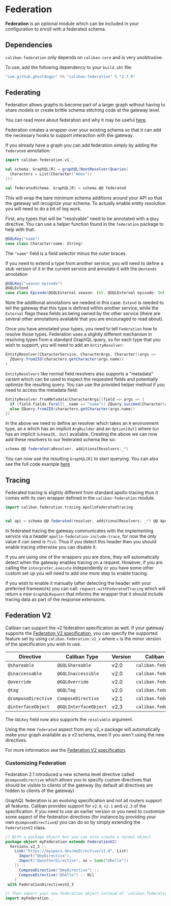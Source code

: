 # Federation

**Federation** is an optional module which can be included in your configuration to enroll with a federated schema.

## Dependencies

`caliban-federation` only depends on `caliban-core` and is very unobtrusive.

To use, add the following dependency to your `build.sbt` file:

```scala
"com.github.ghostdogpr" %% "caliban-federation" % "2.7.0"
```

## Federating

Federation allows graphs to become part of a larger graph without having to share models or create brittle
schema stitching code at the gateway level.

You can read more about federation and why it may be useful [here](https://www.apollographql.com/docs/apollo-server/federation/introduction/).

Federation creates a wrapper over your existing schema so that it can add the necessary hooks to support
interaction with the gateway.

If you already have a graph you can add federation simply by adding the `federated` annotation:

```scala
import caliban.federation.v1._

val schema: GraphQL[R] = graphQL(RootResolver(Queries(
  characters = List(Character("Amos"))
)))

val federatedSchema: GraphQL[R] = schema @@ federated
```

This will wrap the bare minimum schema additions around your API so that the gateway will recognize your schema.
To actually enable entity resolution you will need to do a bit of leg work.

First, any types that will be "resolvable" need to be annotated with a `@key` directive. You can use a helper function found
in the `federation` package to help with that. 

```scala
@GQLKey("name")
case class Character(name: String)
```

The `"name"` field is a field selector minus the outer braces. 

If you need to extend a type from another service, you will need to define a stub version of it in the current service
and annotate it with the `@extends` annotation

```scala
@GQLKey("season episode") 
@GQLExtend
case class Episode(@GQLExternal season: Int, @GQLExternal episode: Int, cast: List[Character])
```

Note the additional annotations we needed in this case. `Extend` is needed to tell the gateway that this type is defined within
another service, while the `External` flags these fields as being owned by the other service (there are several other annotations
available that you are encouraged to read about).

Once you have annotated your types, you need to tell `Federation` how to resolve those types. Federation uses a slightly
different mechanism in resolving types from a standard GraphQL query, so for each type that you wish to support, you will
need to add an `EntityResolver`:

```scala
EntityResolver[CharacterService, CharacterArgs, Character](args => 
  ZQuery.fromZIO(characters.getCharacter(args.name))
)  
```

`EntityResolvers` like normal field resolvers also supports a "metadata" variant which can be used to inspect the requested
fields and potentially optimize the resulting query. You can use the provided helper method if you need to access the metadata field:

```scala
EntityResolver.fromMetadata[CharacterArgs](field => args => {
  if (field.fields.forall(_.name == "name")) ZQuery.succeed(Character(args.name, Nil, None))
  else ZQuery.fromZIO(characters.getCharacter(args.name))
})
```

In the above we need to define an resolver which takes an `R` environment type,
an `A` which has an implicit `ArgBuilder` and an `Option[Out]` where `Out` has an implicit
`Schema[R, Out]` available. Creating the above we can now add these resolvers to our federated schema like so:

```scala
schema @@ federated(aResolver, additionalResolvers:_*)
```

You can now use the resulting `GraphQL[R]` to start querying. You can also see the full code example [here](https://github.com/ghostdogpr/caliban/tree/series/2.x/examples/src/main/scala/example/federation)

## Tracing

Federated tracing is slightly different from standard apollo-tracing thus it comes with its own wrapper defined in the `caliban-federation` module.

```scala
import caliban.federation.tracing.ApolloFederatedTracing


val api = schema @@ federated(resolver, additionalResolvers: _*) @@ ApolloFederatedTracing.wrapper()
```
In federated tracing the gateway communicates with the implementing service via a header `apollo-federation-include-trace`,
for now the only value it can send is `ftv1`. Thus if you detect this header then you should enable tracing otherwise you can disable it.

If you are using one of the wrappers you are done, they will automatically detect when the gateway
enables tracing on a request. However, if you are calling the `interpreter.execute` independently or you have some other custom
set up you will need to add one more step to enable tracing.

If you wish to enable it manually (after detecting the header with your preferred framework) you can call: `request.withFederatedTracing` which will return a new `GraphQLRequest` that informs the wrapper
that it should include tracing data as part of the response extensions.


## Federation V2

Caliban can support the v2 federation specification as well. If your gateway supports the [Federation V2 specification](https://www.apollographql.com/docs/federation/federation-spec), you can specify the supported feature set
by using `caliban.federation.v2_x` where `x` is the minor version of the specification you wish to use.

| Directive    | Caliban Type | Version | Caliban package
--------------| --------------|---------| ---------------
| `@shareable` | `@GQLShareable` | v2.0    | `caliban.federation.v2_0`
| `@inaccessable` | `@GQLInaccessible` | v2.0    | `caliban.federation.v2_0`
| `@override`  | `@GQLOverride` | v2.0    | `caliban.federation.v2_0`
| `@tag`       | `@GQLTag` | v2.0    | `caliban.federation.v2_0`
| `@composeDirective` | `ComposeDirective` | v2.1    | `caliban.federation.v2_1`
| `@interfaceObject` | `@GQLInterfaceObject` | v2.3    | `caliban.federation.v2_3`

The `GQLKey` field now also supports the `resolvable` argument. 

Using the new `federated` aspect from any v2_x package will automatically make your graph available as a v2 schema,
even if you aren't using the new directives.

For more information see the [Federation V2 specification](https://www.apollographql.com/docs/federation/federation-2/new-in-federation-2/).

### Customizing Federation

Federation 2.1 introduced a new schema level directive called `@composeDirective` which allows you to specify custom directives that should
be visible to clients of the gateway (by default all directives are hidden to clients of the gateway)

GraphQL federation is an evolving specification and not all routers support all features.
Caliban provides support for `v2.0`, `v2.1` and `v2.3` of the specification. If you need to use
an earlier version or you need to customize some aspect of the federation directives (for instance by providing your own `@composeDirective`s) you can do so by simply extending the `FederationV2` class.

```scala
// With a package object but you can also create a normal object
package object myFederation extends FederationV2(
  Versions.v2_3 :: 
    Link("https://myspecs.dev/myDirective/v1.0", List(
      Import("@myDirective"),
      Import("@anotherDirective", as = Some("@hello"))
    )) :: 
      ComposeDirective("@myDirective") :: 
      ComposeDirective("@hello") :: Nil
    )
 with FederationDirectivesV2_3

// Then import your new federation object instead of `caliban.federation.v2_3`
import myFederation._
```
